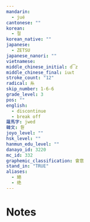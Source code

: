 ```yaml
---
mandarin:
  - jué
cantonese: ""
korean:
  - 절
korean_native: ""
japanese:
  - ZETSU
japanese_nanori: ""
vietnamese:
middle_chinese_initial: d͡z
middle_chinese_final: iuᴇt
stroke_count: "12"
radical: 糸
skip_number: 1-6-6
grade_level: 3
pos: ""
english:
  - discontinue
  - break off
羅馬字: jwed
韓文: 줟
joyo_level: ""
hsk_level: ""
hanmun_edu_level: ""
danayo_id: 3220
mc_id: 332
graphemic_classification: 會意
stand_in: "TRUE"
aliases:
  - 絕
  - 绝
---
```


# Notes

